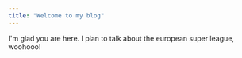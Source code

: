 ```yaml
---
title: "Welcome to my blog"
---
```


I'm glad you are here. I plan to talk about the european super league, woohooo!
